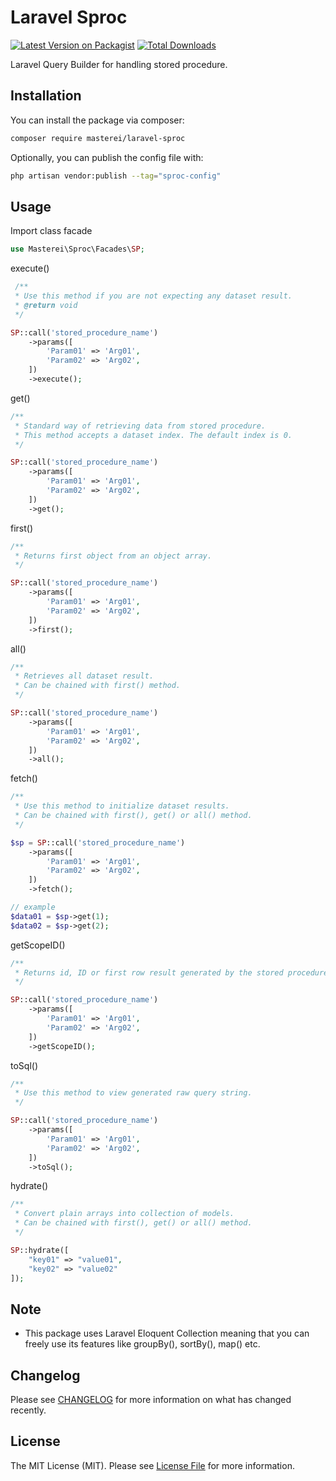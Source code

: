 # Laravel Sproc

[![Latest Version on Packagist](https://img.shields.io/packagist/v/masterei/laravel-sproc.svg?style=flat-square)](https://packagist.org/packages/masterei/laravel-sproc)
[![Total Downloads](https://img.shields.io/packagist/dt/masterei/laravel-sproc.svg?style=flat-square)](https://packagist.org/packages/masterei/laravel-sproc)

Laravel Query Builder for handling stored procedure.

## Installation

You can install the package via composer:

```bash
composer require masterei/laravel-sproc
```

Optionally, you can publish the config file with:

```bash
php artisan vendor:publish --tag="sproc-config"
```

## Usage

Import class facade

```php
use Masterei\Sproc\Facades\SP;
```

execute()

```php
 /**
 * Use this method if you are not expecting any dataset result.
 * @return void
 */

SP::call('stored_procedure_name')
    ->params([
        'Param01' => 'Arg01',
        'Param02' => 'Arg02',
    ])
    ->execute();
```

get()

```php
/**
 * Standard way of retrieving data from stored procedure.
 * This method accepts a dataset index. The default index is 0.
 */

SP::call('stored_procedure_name')
    ->params([
        'Param01' => 'Arg01',
        'Param02' => 'Arg02',
    ])
    ->get();
```

first()

```php
/**
 * Returns first object from an object array.
 */

SP::call('stored_procedure_name')
    ->params([
        'Param01' => 'Arg01',
        'Param02' => 'Arg02',
    ])
    ->first();
```

all()

```php
/**
 * Retrieves all dataset result.
 * Can be chained with first() method.
 */

SP::call('stored_procedure_name')
    ->params([
        'Param01' => 'Arg01',
        'Param02' => 'Arg02',
    ])
    ->all();
```

fetch()

```php
/**
 * Use this method to initialize dataset results.
 * Can be chained with first(), get() or all() method.
 */

$sp = SP::call('stored_procedure_name')
    ->params([
        'Param01' => 'Arg01',
        'Param02' => 'Arg02',
    ])
    ->fetch();

// example
$data01 = $sp->get(1);
$data02 = $sp->get(2);
```

getScopeID()

```php
/**
 * Returns id, ID or first row result generated by the stored procedure.
 */

SP::call('stored_procedure_name')
    ->params([
        'Param01' => 'Arg01',
        'Param02' => 'Arg02',
    ])
    ->getScopeID();
```

toSql()

```php
/**
 * Use this method to view generated raw query string.
 */

SP::call('stored_procedure_name')
    ->params([
        'Param01' => 'Arg01',
        'Param02' => 'Arg02',
    ])
    ->toSql();
```

hydrate()

```php
/**
 * Convert plain arrays into collection of models.
 * Can be chained with first(), get() or all() method.
 */

SP::hydrate([
    "key01" => "value01",
    "key02" => "value02"
]);
```

## Note
- This package uses Laravel Eloquent Collection meaning that you can freely use its features like groupBy(), sortBy(), map() etc.

## Changelog

Please see [CHANGELOG](CHANGELOG.md) for more information on what has changed recently.

## License

The MIT License (MIT). Please see [License File](LICENSE.md) for more information.
